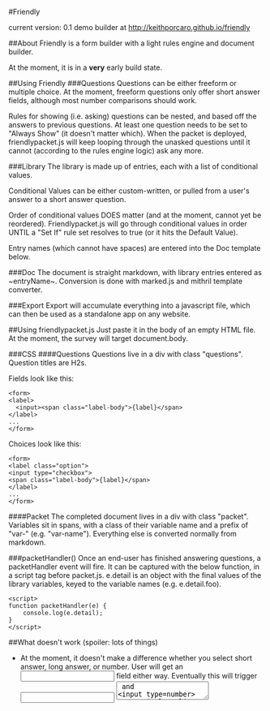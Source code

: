 #Friendly

current version: 0.1
demo builder at http://keithporcaro.github.io/friendly

##About
Friendly is a form builder with a light rules engine and document builder.

At the moment, it is in a **very** early build state.

##Using Friendly
###Questions
Questions can be either freeform or multiple choice. At the moment, freeform questions only offer short answer fields, although most number comparisons should work.

Rules for showing (i.e. asking) questions can be nested, and based off the answers to previous questions. At least one question needs to be set to "Always Show" (it doesn't matter which). When the packet is deployed, friendlypacket.js will keep looping through the unasked questions until it cannot (according to the rules engine logic) ask any more.

###Library
The library is made up of entries, each with a list of conditional values.

Conditional Values can be either custom-written, or pulled from a user's answer to a short answer question.

Order of conditional values DOES matter (and at the moment, cannot yet be reordered). Friendlypacket.js will go through conditional values in order UNTIL a "Set If" rule set resolves to true (or it hits the Default Value).

Entry names (which cannot have spaces) are entered into the Doc template below.

###Doc
The document is straight markdown, with library entries entered as ~entryName~. Conversion is done with marked.js and mithril template converter.

###Export
Export will accumulate everything into a javascript file, which can then be used as a standalone app on any website. 

##Using friendlypacket.js
Just paste it in the body of an empty HTML file. At the moment, the survey will target document.body.

###CSS
####Questions
Questions live in a div with class "questions". Question titles are H2s.

Fields look like this:
```
<form>
<label>
  <input><span class="label-body">{label}</span>
</label>
...
</form>
```

Choices look like this:
```
<form>
<label class="option">
<input type="checkbox">
<span class="label-body">{label}</span>
</label>
...
</form>
```

####Packet
The completed document lives in a div with class "packet". Variables sit in spans, with a class of their variable name and a prefix of "var-" (e.g. "var-name"). Everything else is converted normally from markdown.


###packetHandler()
Once an end-user has finished answering questions, a packetHandler event will fire. It can be captured with the below function, in a script tag before packet.js. e.detail is an object with the final values of the library variables, keyed to the variable names (e.g. e.detail.foo).

```
<script>
function packetHandler(e) {
    console.log(e.detail);
}
</script>
```

##What doesn't work (spoiler: lots of things)
* At the moment, it doesn't make a difference whether you select short answer, long answer, or number. User will get an <input> field either way. Eventually this will trigger <input> <textarea> and <input type=number> respectively.
* There's no validation on the form-builder side. So, if there are rules that never resolve, or variables that are improperly matched in the document, errors will result.
* Currently, this uses base64 encoded strings to build some of the unchanging components of the final packet. This is suboptimal.
* Back button doesn't work, and all data is lost on a page refresh.
* Regex is untested, and may not work.
* Yeah, needs a test suite.
* No errors fire.

##Roadmap
0.1 - Asker

To-Do:
Validation
History
LocalStorage
Import
Expose Variables
API Calls
Lists
Math
Custom element targeting
Replace document builder kludge (perhaps with ProseMirror?)
Visualize question flows
Single Page option
Back button
